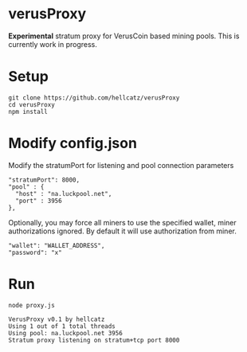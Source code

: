 # verusProxy
**Experimental** stratum proxy for VerusCoin based mining pools. This is currently work in progress.

# Setup
    git clone https://github.com/hellcatz/verusProxy
    cd verusProxy
    npm install

# Modify config.json

Modify the stratumPort for listening and pool connection parameters

    "stratumPort": 8000,
    "pool" : {
      "host" : "na.luckpool.net",
      "port" : 3956
    },

Optionally, you may force all miners to use the specified wallet, miner authorizations ignored.
By default it will use authorization from miner.

    "wallet": "WALLET_ADDRESS",
    "password": "x"

# Run
    node proxy.js
    
    VerusProxy v0.1 by hellcatz
    Using 1 out of 1 total threads
    Using pool: na.luckpool.net 3956
    Stratum proxy listening on stratum+tcp port 8000



